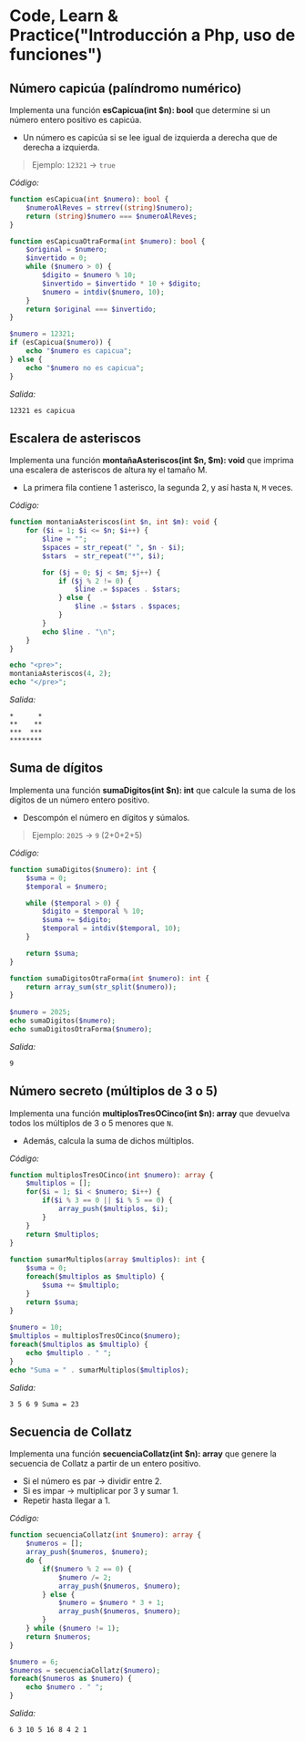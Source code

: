 # Code, Learn & Practice("Introducción a Php, uso de funciones")

## Número capicúa (palíndromo numérico)

Implementa una función __esCapicua(int $n): bool__ que determine si un número entero positivo es capicúa.

- Un número es capicúa si se lee igual de izquierda a derecha que de derecha a izquierda.

> Ejemplo: `12321` → `true`

_Código:_

```php
function esCapicua(int $numero): bool {
    $numeroAlReves = strrev((string)$numero);
    return (string)$numero === $numeroAlReves;
}

function esCapicuaOtraForma(int $numero): bool {
    $original = $numero;
    $invertido = 0;
    while ($numero > 0) {
        $digito = $numero % 10;
        $invertido = $invertido * 10 + $digito;
        $numero = intdiv($numero, 10);
    }
    return $original === $invertido;
}

$numero = 12321;
if (esCapicua($numero)) {
    echo "$numero es capicua";
} else {
    echo "$numero no es capicua";
}
```

_Salida:_

```
12321 es capicua
```

## Escalera de asteriscos

Implementa una función __montañaAsteriscos(int $n, $m): void__ que imprima una escalera de asteriscos de altura `N`y el tamaño M.

- La primera fila contiene 1 asterisco, la segunda 2, y así hasta `N`, `M` veces.

_Código:_

```php
function montaniaAsteriscos(int $n, int $m): void {
    for ($i = 1; $i <= $n; $i++) {
        $line = "";
        $spaces = str_repeat(" ", $n - $i);
        $stars  = str_repeat("*", $i);

        for ($j = 0; $j < $m; $j++) {
            if ($j % 2 != 0) {
                $line .= $spaces . $stars;
            } else {
                $line .= $stars . $spaces;
            }
        }
        echo $line . "\n";
    }
}

echo "<pre>";
montaniaAsteriscos(4, 2);
echo "</pre>";
```

_Salida:_

```
*      *
**    **
***  ***
********
```

## Suma de dígitos

Implementa una función __sumaDigitos(int $n): int__ que calcule la suma de los dígitos de un número entero positivo.

- Descompón el número en dígitos y súmalos.

> Ejemplo: `2025` → `9` (2+0+2+5)

_Código:_

```php
function sumaDigitos($numero): int {
    $suma = 0;
    $temporal = $numero;

    while ($temporal > 0) {
        $digito = $temporal % 10;
        $suma += $digito;
        $temporal = intdiv($temporal, 10);
    }

    return $suma;
}

function sumaDigitosOtraForma(int $numero): int {
    return array_sum(str_split($numero));
}
    
$numero = 2025;
echo sumaDigitos($numero);
echo sumaDigitosOtraForma($numero);
```

_Salida:_

```
9
```

## Número secreto (múltiplos de 3 o 5)

Implementa una función __multiplosTresOCinco(int $n): array__ que devuelva todos los múltiplos de 3 o 5 menores que `N`.

- Además, calcula la suma de dichos múltiplos.

_Código:_

```php
function multiplosTresOCinco(int $numero): array {
    $multiplos = [];
    for($i = 1; $i < $numero; $i++) {
        if($i % 3 == 0 || $i % 5 == 0) {
            array_push($multiplos, $i);
        }
    }
    return $multiplos;
}
    
function sumarMultiplos(array $multiplos): int {
    $suma = 0;
    foreach($multiplos as $multiplo) {
    	$suma += $multiplo;
    }
    return $suma;
}
    
$numero = 10;
$multiplos = multiplosTresOCinco($numero);
foreach($multiplos as $multiplo) {
    echo $multiplo . " ";
}
echo "Suma = " . sumarMultiplos($multiplos);
```

_Salida:_

```
3 5 6 9 Suma = 23
```

## Secuencia de Collatz

Implementa una función __secuenciaCollatz(int $n): array__ que genere la secuencia de Collatz a partir de un entero positivo.

- Si el número es par → dividir entre 2.  
- Si es impar → multiplicar por 3 y sumar 1.  
- Repetir hasta llegar a 1.

_Código:_

```php
function secuenciaCollatz(int $numero): array {
    $numeros = [];
    array_push($numeros, $numero);
    do {
        if($numero % 2 == 0) {
            $numero /= 2;
            array_push($numeros, $numero);
        } else {
            $numero = $numero * 3 + 1;
            array_push($numeros, $numero);
        }
    } while ($numero != 1);
    return $numeros;
}

$numero = 6;
$numeros = secuenciaCollatz($numero);
foreach($numeros as $numero) {
    echo $numero . " ";
}
```
_Salida:_

```
6 3 10 5 16 8 4 2 1 
```
